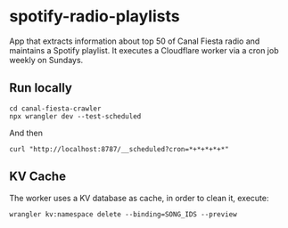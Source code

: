# spotify-radio-playlists

App that extracts information about top 50 of Canal Fiesta radio and maintains a Spotify playlist. It executes a Cloudflare worker via a cron job weekly on Sundays.

## Run locally

```
cd canal-fiesta-crawler
npx wrangler dev --test-scheduled
```

And then

`curl "http://localhost:8787/__scheduled?cron=*+*+*+*+*"`

## KV Cache

The worker uses a KV database as cache, in order to clean it, execute:

`wrangler kv:namespace delete --binding=SONG_IDS --preview`
